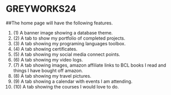 # GREYWORKS24
 
##The home page will have the following features.

1. (1) A banner image showing a database theme.
1. (2) A tab to show my portfolio of completed projects.
1. (3) A tab showing my programing languages toolbox.
1. (4) A tab showing certificates.
1. (5) A tab showing my social media connect points.
1. (6) A tab showing my video logs.
1. (7) A tab showing images, amazon affiliate links to BCL books I read and things I have bought off amazon.
1. (8) A tab showing my travel pictures.
1. (9) A tab showing a calendar with events I am attending.
1. (10) A tab showing the courses I would love to do.
